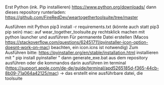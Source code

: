 Erst Python (ink. Pip installieren) https://www.python.org/downloads/ dann dieses repository runterladen: https://github.com/FireRedDev/weartogethertoolsuite/tree/master

Ausführen mit Python
pip3 install -r requirements.txt (könnte auch statt pip3 pip sein)
mac: auf wear_together_toolsuite.py rechtsklick machen mit python launcher und ausführen
Für permanente Datei erstellen 
(Macos https://stackoverflow.com/questions/62451711/pyinstaller-icon-option-doesnt-work-on-mac) beachten, ein icon.icns ist notwendig)
Zum Ausführen bitte:  https://pyinstaller.org/en/stable/installation.html installieren mit " pip install pyinstaller " dann generate_exe.bat aus dem repository ausführen oder die kommandos darin ausführen im terminal (https://support.apple.com/de-de/guide/terminal/apd5265185d-f365-44cb-8b09-71a064a42125/mac) -> das erstellt eine ausführbare datei, die toolsuite
